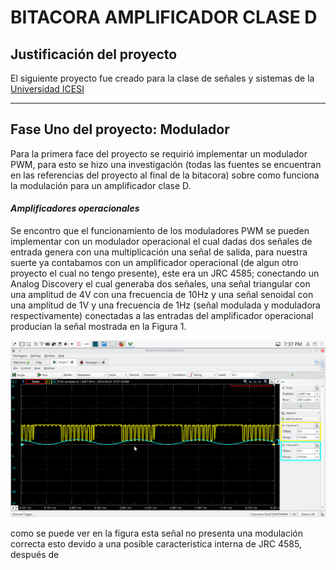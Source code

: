 # BITACORA AMPLIFICADOR CLASE D

## Justificación del proyecto

El siguiente proyecto fue creado para la clase de señales y sistemas de la [Universidad ICESI](https://www.icesi.edu.co/)

__________________________________________________________________________________________________________________________

## Fase Uno del proyecto: Modulador

Para la primera face del proyecto se requirió implementar un modulador PWM, para esto se hizo una investigación (todas las fuentes se encuentran 
en las referencias del proyecto al final de la bitacora) sobre como funciona la modulación para un amplificador clase D. 

 #### *Amplificadores operacionales* 
Se encontro que el funcionamiento de los moduladores PWM se pueden implementar con un modulador operacional el cual 
dadas dos señales de entrada 
genera con una multiplicación una señal de salida, para nuestra suerte ya contabamos con un amplificador operacional 
(de algun otro proyecto el 
cual no tengo presente), este era un JRC 4585; conectando un Analog Discovery el cual generaba dos señales, una señal 
triangular con una amplitud
de 4V con una frecuencia de 10Hz y una señal senoidal con una amplitud de 1V y una frecuencia de 1Hz (señal modulada y 
moduladora respectivamente)
conectadas a las entradas del amplificador operacional producian la señal mostrada en la Figura 1.

![Figura 1.Modulación con el JRC 4585](imagenes/moduladorJRC.png)

como se puede ver en la figura esta señal no presenta una modulación correcta esto devido a una posible caracteristica 
interna de JRC 4585, después de  
